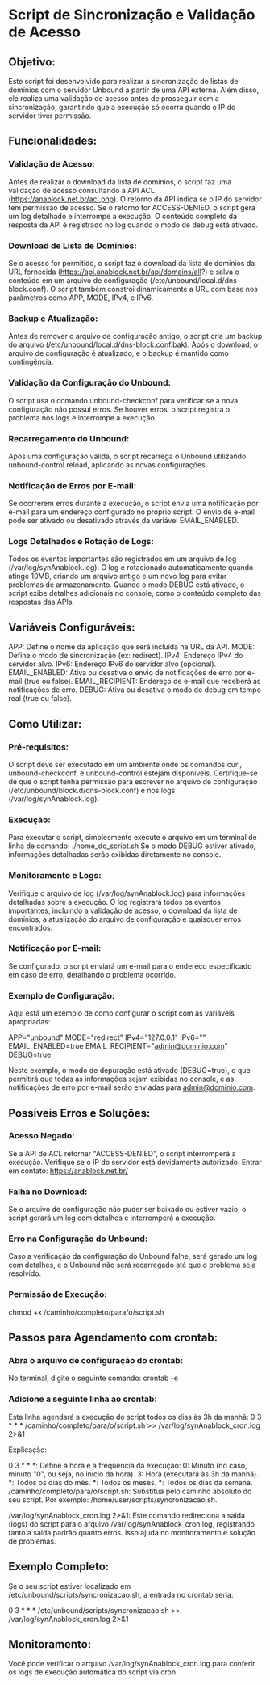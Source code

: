# Script de Sincronização e Validação de Acesso

## Objetivo:

Este script foi desenvolvido para realizar a sincronização de listas de domínios com o servidor Unbound a partir de uma API externa. Além disso, ele realiza uma validação de acesso antes de prosseguir com a sincronização, garantindo que a execução só ocorra quando o IP do servidor tiver permissão.

## Funcionalidades:

### Validação de Acesso:
Antes de realizar o download da lista de domínios, o script faz uma validação de acesso consultando a API ACL (https://anablock.net.br/acl.php). O retorno da API indica se o IP do servidor tem permissão de acesso. Se o retorno for ACCESS-DENIED, o script gera um log detalhado e interrompe a execução. O conteúdo completo da resposta da API é registrado no log quando o modo de debug está ativado.

### Download de Lista de Domínios:
Se o acesso for permitido, o script faz o download da lista de domínios da URL fornecida (https://api.anablock.net.br/api/domains/all?) e salva o conteúdo em um arquivo de configuração (/etc/unbound/local.d/dns-block.conf). O script também constrói dinamicamente a URL com base nos parâmetros como APP, MODE, IPv4, e IPv6.

### Backup e Atualização:
Antes de remover o arquivo de configuração antigo, o script cria um backup do arquivo (/etc/unbound/local.d/dns-block.conf.bak). Após o download, o arquivo de configuração é atualizado, e o backup é mantido como contingência.

### Validação da Configuração do Unbound:
O script usa o comando unbound-checkconf para verificar se a nova configuração não possui erros. Se houver erros, o script registra o problema nos logs e interrompe a execução.

### Recarregamento do Unbound:
Após uma configuração válida, o script recarrega o Unbound utilizando unbound-control reload, aplicando as novas configurações.

### Notificação de Erros por E-mail:
Se ocorrerem erros durante a execução, o script envia uma notificação por e-mail para um endereço configurado no próprio script. O envio de e-mail pode ser ativado ou desativado através da variável EMAIL_ENABLED.

### Logs Detalhados e Rotação de Logs:
Todos os eventos importantes são registrados em um arquivo de log (/var/log/synAnablock.log). O log é rotacionado automaticamente quando atinge 10MB, criando um arquivo antigo e um novo log para evitar problemas de armazenamento. Quando o modo DEBUG está ativado, o script exibe detalhes adicionais no console, como o conteúdo completo das respostas das APIs.

## Variáveis Configuráveis:

APP: Define o nome da aplicação que será incluída na URL da API. MODE: Define o modo de sincronização (ex: redirect). IPv4: Endereço IPv4 do servidor alvo. IPv6: Endereço IPv6 do servidor alvo (opcional). EMAIL_ENABLED: Ativa ou desativa o envio de notificações de erro por e-mail (true ou false). EMAIL_RECIPIENT: Endereço de e-mail que receberá as notificações de erro. DEBUG: Ativa ou desativa o modo de debug em tempo real (true ou false).

## Como Utilizar:

### Pré-requisitos:
O script deve ser executado em um ambiente onde os comandos curl, unbound-checkconf, e unbound-control estejam disponíveis. Certifique-se de que o script tenha permissão para escrever no arquivo de configuração (/etc/unbound/block.d/dns-block.conf) e nos logs (/var/log/synAnablock.log).

### Execução:
Para executar o script, simplesmente execute o arquivo em um terminal de linha de comando:
./nome_do_script.sh
Se o modo DEBUG estiver ativado, informações detalhadas serão exibidas diretamente no console.

### Monitoramento e Logs:
Verifique o arquivo de log (/var/log/synAnablock.log) para informações detalhadas sobre a execução. O log registrará todos os eventos importantes, incluindo a validação de acesso, o download da lista de domínios, a atualização do arquivo de configuração e quaisquer erros encontrados.

### Notificação por E-mail:
Se configurado, o script enviará um e-mail para o endereço especificado em caso de erro, detalhando o problema ocorrido.

### Exemplo de Configuração:
Aqui está um exemplo de como configurar o script com as variáveis apropriadas:

APP="unbound"
MODE="redirect"
IPv4="127.0.0.1"
IPv6=""
EMAIL_ENABLED=true
EMAIL_RECIPIENT="admin@dominio.com"
DEBUG=true

Neste exemplo, o modo de depuração está ativado (DEBUG=true), o que permitirá que todas as informações sejam exibidas no console, e as notificações de erro por e-mail serão enviadas para admin@dominio.com.

## Possíveis Erros e Soluções:

### Acesso Negado:
Se a API de ACL retornar "ACCESS-DENIED", o script interromperá a execução. Verifique se o IP do servidor está devidamente autorizado. Entrar em contato: https://anablock.net.br/

### Falha no Download:
Se o arquivo de configuração não puder ser baixado ou estiver vazio, o script gerará um log com detalhes e interromperá a execução.

### Erro na Configuração do Unbound:
Caso a verificação da configuração do Unbound falhe, será gerado um log com detalhes, e o Unbound não será recarregado até que o problema seja resolvido.

### Permissão de Execução:
chmod +x /caminho/completo/para/o/script.sh

## Passos para Agendamento com crontab:

### Abra o arquivo de configuração do crontab:
No terminal, digite o seguinte comando:
crontab -e

### Adicione a seguinte linha ao crontab:
Esta linha agendará a execução do script todos os dias às 3h da manhã:
0 3 * * * /caminho/completo/para/o/script.sh >> /var/log/synAnablock_cron.log 2>&1

Explicação:

0 3 * * *: Define a hora e a frequência da execução:
0: Minuto (no caso, minuto "0", ou seja, no início da hora).
3: Hora (executará às 3h da manhã).
*: Todos os dias do mês.
*: Todos os meses.
*: Todos os dias da semana.
/caminho/completo/para/o/script.sh: Substitua pelo caminho absoluto do seu script. Por exemplo: /home/user/scripts/syncronizacao.sh.

/var/log/synAnablock_cron.log 2>&1: Este comando redireciona a saída (logs) do script para o arquivo /var/log/synAnablock_cron.log, registrando tanto a saída padrão quanto erros. Isso ajuda no monitoramento e solução de problemas.

## Exemplo Completo:

Se o seu script estiver localizado em /etc/unbound/scripts/syncronizacao.sh, a entrada no crontab seria:

0 3 * * * /etc/unbound/scripts/syncronizacao.sh >> /var/log/synAnablock_cron.log 2>&1

## Monitoramento:

Você pode verificar o arquivo /var/log/synAnablock_cron.log para conferir os logs de execução automática do script via cron.
